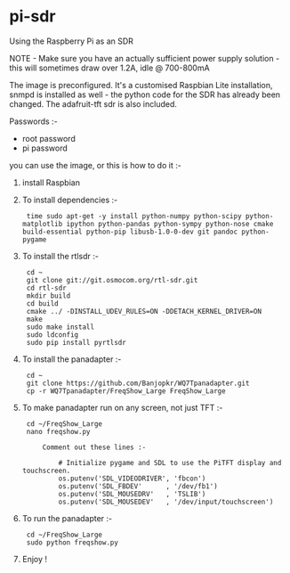 # pi-sdr
Using the Raspberry Pi as an SDR

NOTE - Make sure you have an actually sufficient power supply solution - this will sometimes draw over 1.2A, idle @ 700-800mA

The image is preconfigured.  It's a customised Raspbian Lite installation, snmpd is installed as well - the python code for the SDR has already been changed.  The adafruit-tft sdr is also included.

Passwords :-

  *   root      password
  *   pi        password
  
you can use the image, or this is how to do it :-

1. install Raspbian


2. To install dependencies :-

		time sudo apt-get -y install python-numpy python-scipy python-matplotlib ipython python-pandas python-sympy python-nose cmake build-essential python-pip libusb-1.0-0-dev git pandoc python-pygame



3. To install the rtlsdr :-

		cd ~
		git clone git://git.osmocom.org/rtl-sdr.git
		cd rtl-sdr
		mkdir build
		cd build
		cmake ../ -DINSTALL_UDEV_RULES=ON -DDETACH_KERNEL_DRIVER=ON
		make
		sudo make install
		sudo ldconfig
		sudo pip install pyrtlsdr



4. To install the panadapter :-

		cd ~
		git clone https://github.com/Banjopkr/WQ7Tpanadapter.git
		cp -r WQ7Tpanadapter/FreqShow_Large FreqShow_Large


5. To make panadapter run on any screen, not just TFT :-

		cd ~/FreqShow_Large
		nano freqshow.py

			Comment out these lines :-
		
		    	# Initialize pygame and SDL to use the PiTFT display and touchscreen.
				os.putenv('SDL_VIDEODRIVER', 'fbcon')
				os.putenv('SDL_FBDEV'      , '/dev/fb1')
				os.putenv('SDL_MOUSEDRV'   , 'TSLIB')
				os.putenv('SDL_MOUSEDEV'   , '/dev/input/touchscreen')
6. To run the panadapter :-

		cd ~/FreqShow_Large
		sudo python freqshow.py

7. Enjoy !
